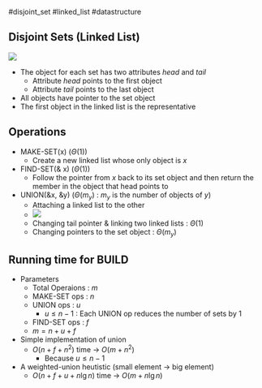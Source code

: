 #disjoint_set #linked_list #datastructure 
## Disjoint Sets (Linked List)
![](https://i.imgur.com/3ad56PH.png)
- The object for each set has two attributes *head* and *tail*
	- Attribute *head* points to the first object
	- Attribute *tail* points to the last object
- All objects have pointer to the set object
- The first object in the linked list is the representative

## Operations
- MAKE-SET(x) ($\Theta(1)$)
	- Create a new linked list whose only object is *x*
- FIND-SET(& x) ($\Theta(1)$)
	- Follow the pointer from *x* back to its set object and then return the member in the object that head points to
- UNION(&x, &y) ($\Theta(m_y)$ : $m_y$ is the number of objects of $y$) 
	- Attaching a linked list to the other  
	- ![](https://i.imgur.com/I8E769G.png)
	- Changing tail pointer  & linking two linked lists : $\Theta(1)$
	- Changing pointers to the set object : $\Theta(m_y)$

## Running time for BUILD
- Parameters 
	- Total Operaions : $m$
	- MAKE-SET ops : $n$
	- UNION ops : $u$
		- $u\leq n-1$ : Each UNION op reduces the number of sets by 1 
	- FIND-SET ops : $f$
	- $m = n + u + f$
- Simple implementation of union
	- $O(n+f+n^2)$ time -> $O(m+n^2)$
		- Because $u\leq n-1$
- A weighted-union heutistic (small element -> big element)
	- $O(n+f+u+n\lg n)$ time -> $O(m+n\lg n)$